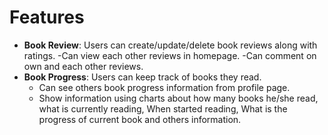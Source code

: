 # Features


- **Book Review**: Users can create/update/delete book reviews along with ratings.
  -Can view each other reviews in homepage.
  -Can comment on own and each other reviews.
- **Book Progress**: Users can keep track of books they read.
    - Can see others book progress information from profile page.
    - Show information using charts about how many books he/she read, what is currently reading, When started reading, What is the progress of current book and others information.
